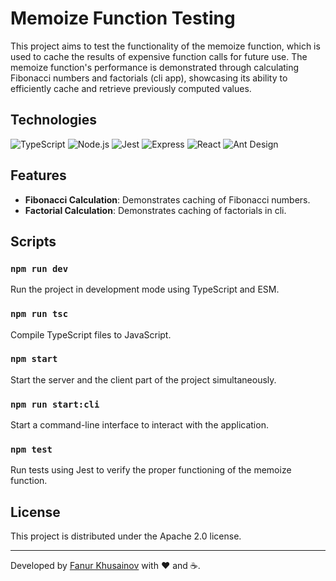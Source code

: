 # Memoize Function Testing

This project aims to test the functionality of the memoize function, which is used to cache the results of expensive function calls for future use. The memoize function's performance is demonstrated through calculating Fibonacci numbers and factorials (cli app), showcasing its ability to efficiently cache and retrieve previously computed values.

## Technologies

![TypeScript](https://img.shields.io/badge/-TypeScript-3178C6?style=flat-square&logo=typescript&logoColor=white)
![Node.js](https://img.shields.io/badge/-Node.js-339933?style=flat-square&logo=nodedotjs&logoColor=white)
![Jest](https://img.shields.io/badge/-Jest-C21325?style=flat-square&logo=jest&logoColor=white)
![Express](https://img.shields.io/badge/-Express-000000?style=flat-square&logo=express&logoColor=white)
![React](https://img.shields.io/badge/-React-61DAFB?style=flat-square&logo=react&logoColor=white)
![Ant Design](https://img.shields.io/badge/-Ant_Design-61DAFB?style=flat-square&logo=Ant_Design&logoColor=white)

## Features

- **Fibonacci Calculation**: Demonstrates caching of Fibonacci numbers.
- **Factorial Calculation**: Demonstrates caching of factorials in cli.

## Scripts

### `npm run dev`

Run the project in development mode using TypeScript and ESM.

### `npm run tsc`

Compile TypeScript files to JavaScript.

### `npm start`

Start the server and the client part of the project simultaneously.

### `npm run start:cli`

Start a command-line interface to interact with the application.

### `npm test`

Run tests using Jest to verify the proper functioning of the memoize function.

## License

This project is distributed under the Apache 2.0 license.

---

Developed by [Fanur Khusainov](https://www.linkedin.com/in/fanur-khusainov-ab86b2102/) with ❤️ and ☕.
